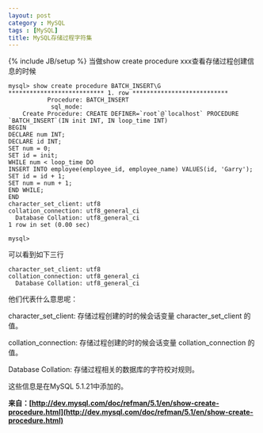 ```yaml
---
layout: post
category : MySQL
tags : [MySQL]
title: MySQL存储过程字符集
---
```

{% include JB/setup %}
当做show create procedure xxx查看存储过程创建信息的时候

    mysql> show create procedure BATCH_INSERT\G
    *************************** 1. row ***************************
               Procedure: BATCH_INSERT
                sql_mode: 
        Create Procedure: CREATE DEFINER=`root`@`localhost` PROCEDURE `BATCH_INSERT`(IN init INT, IN loop_time INT)
    BEGIN
    DECLARE num INT;
    DECLARE id INT;
    SET num = 0;
    SET id = init;
    WHILE num < loop_time DO
    INSERT INTO employee(employee_id, employee_name) VALUES(id, 'Garry');
    SET id = id + 1;
    SET num = num + 1;
    END WHILE;
    END
    character_set_client: utf8
    collation_connection: utf8_general_ci
      Database Collation: utf8_general_ci
    1 row in set (0.00 sec)

    mysql> 

可以看到如下三行

    character_set_client: utf8
    collation_connection: utf8_general_ci
      Database Collation: utf8_general_ci

他们代表什么意思呢：

character_set_client: 存储过程创建的时的候会话变量 character_set_client 的值。

collation_connection: 存储过程创建的时的候会话变量 collation_connection 的值。

Database Collation: 存储过程相关的数据库的字符校对规则。

这些信息是在MySQL 5.1.21中添加的。

**来自：[http://dev.mysql.com/doc/refman/5.1/en/show-create-procedure.html](http://dev.mysql.com/doc/refman/5.1/en/show-create-procedure.html)**
